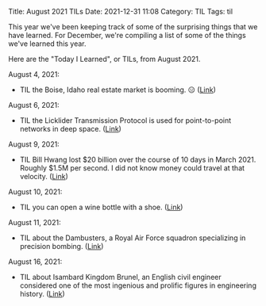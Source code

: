 Title: August 2021 TILs
Date: 2021-12-31 11:08
Category: TIL
Tags: til

This year we've been keeping track of some of the surprising things that we have learned.
For December, we're compiling a list of some of the things we've learned this year.

Here are the "Today I Learned", or TILs, from August 2021.



August 4, 2021:

* TIL the Boise, Idaho real estate market is booming. :expressionless:
  ([Link](https://www.youtube.com/watch?v=E2joBjQKe50&t=15m))

August 6, 2021:

* TIL the Licklider Transmission Protocol is used for point-to-point networks in deep space.
  ([Link](https://en.wikipedia.org/wiki/Licklider_Transmission_Protocol))

August 9, 2021:

* TIL Bill Hwang lost $20 billion over the course of 10 days in March 2021.
  Roughly $1.5M per second. I did not know money could travel at that velocity.
  ([Link](https://en.wikipedia.org/wiki/Bill_Hwang))

August 10, 2021:

* TIL you can open a wine bottle with a shoe.
  ([Link](https://www.youtube.com/watch?v=pELPxMOKtew))

August 11, 2021:

* TIL about the Dambusters, a Royal Air Force squadron specializing in precision bombing. 
  ([Link](https://en.wikipedia.org/wiki/No._617_Squadron_RAF#Second_World_War))

August 16, 2021:

* TIL about Isambard Kingdom Brunel, an English civil engineer considered one of the most ingenious and prolific figures in engineering history.
  ([Link](https://en.wikipedia.org/wiki/Isambard_Kingdom_Brunel))


